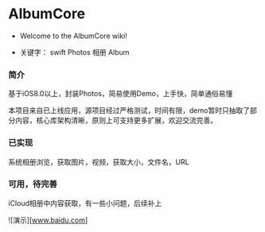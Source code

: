 # AlbumCore

- Welcome to the AlbumCore wiki!

- 关键字： swift Photos 相册 Album

### 简介

基于iOS8.0以上，封装Photos，简易使用Demo，上手快，简单通俗易懂

本项目来自已上线应用，源项目经过严格测试，时间有限，demo暂时只抽取了部分内容，核心库架构清晰，原则上可支持更多扩展，欢迎交流完善。

### 已实现

系统相册浏览，获取图片，视频，获取大小，文件名，URL

### 可用，待完善
iCloud相册中内容获取，有一些小问题，后续补上

![演示][www.baidu.com]
